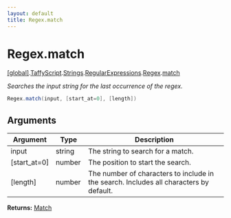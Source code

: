 ```yaml
---
layout: default
title: Regex.match
---
```


# Regex.match

[\[global\]]({{site.baseurl}}/docs/).[TaffyScript]({{site.baseurl}}/docs/TaffyScript/).[Strings]({{site.baseurl}}/docs/TaffyScript/Strings/).[RegularExpressions]({{site.baseurl}}/docs/TaffyScript/Strings/RegularExpressions/).[Regex]({{site.baseurl}}/docs/TaffyScript/Strings/RegularExpressions/Regex/).[match]({{site.baseurl}}/docs/TaffyScript/Strings/RegularExpressions/Regex/match/)

_Searches the input string for the last occurrence of the regex._

```cs
Regex.match(input, [start_at=0], [length])
```

## Arguments

<table>
  <col width="15%">
  <col width="15%">
  <thead>
    <tr>
      <th>Argument</th>
      <th>Type</th>
      <th>Description</th>
    </tr>
  </thead>
  <tbody>
    <tr>
      <td>input</td>
      <td>string</td>
      <td>The string to search for a match.</td>
    </tr>
    <tr>
      <td>[start_at=0]</td>
      <td>number</td>
      <td>The position to start the search.</td>
    </tr>
    <tr>
      <td>[length]</td>
      <td>number</td>
      <td>The number of characters to include in the search. Includes all characters by default.</td>
    </tr>
  </tbody>
</table>

**Returns:** [Match]({{site.baseurl}}/docs/TaffyScript/Strings/RegularExpressions/Match)
